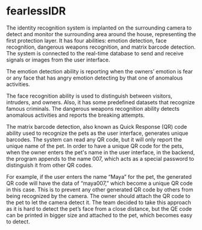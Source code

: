 # fearlessIDR
The identity recognition system is implanted on the surrounding camera to detect and monitor the surrounding area around the house, representing the first protection layer. It has four  abilities: emotion detection, face recognition, dangerous weapons recognition, and matrix  barcode detection. The system is connected to the real-time database to send and receive signals  or images from the user interface. 

The emotion detection ability is reporting when the owners’ emotion is fear or any face that has 
angry emotion detecting by that one of anomalous activities. 

The face recognition ability is used to distinguish between visitors, intruders, and owners. Also, it has some predefined datasets that recognize famous criminals.
The dangerous weapons recognition ability detects anomalous activities and reports the 
breaking attempts. 

The matrix barcode detection, also known as Quick Response (QR) code ability used to 
recognize the pets as the user interface, generates unique barcodes. The system can read any 
QR code, but it will only report the unique name of the pet. In order to have a unique QR code 
for the pets, when the owner enters the pet's name in the user interface, in the backend, the 
program appends to the name 007, which acts as a special password to distinguish it from other 
QR codes. 

For example, if the user enters the name “Maya” for the pet, the generated QR code will have 
the data of “maya007,” which become a unique QR code in this case. This is to prevent any 
other generated QR code by others from being recognized by the camera. The owner should 
attach the QR code to the pet to let the camera detect it. The team decided to take this approach 
as it is hard to detect the pet’s face from a close distance, but the QE code can be printed in 
bigger size and attached to the pet, which becomes easy to detect. 
